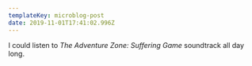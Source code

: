 ```yaml
---
templateKey: microblog-post
date: 2019-11-01T17:41:02.996Z
---
```


I could listen to _The Adventure Zone: Suffering Game_ soundtrack all day long.
